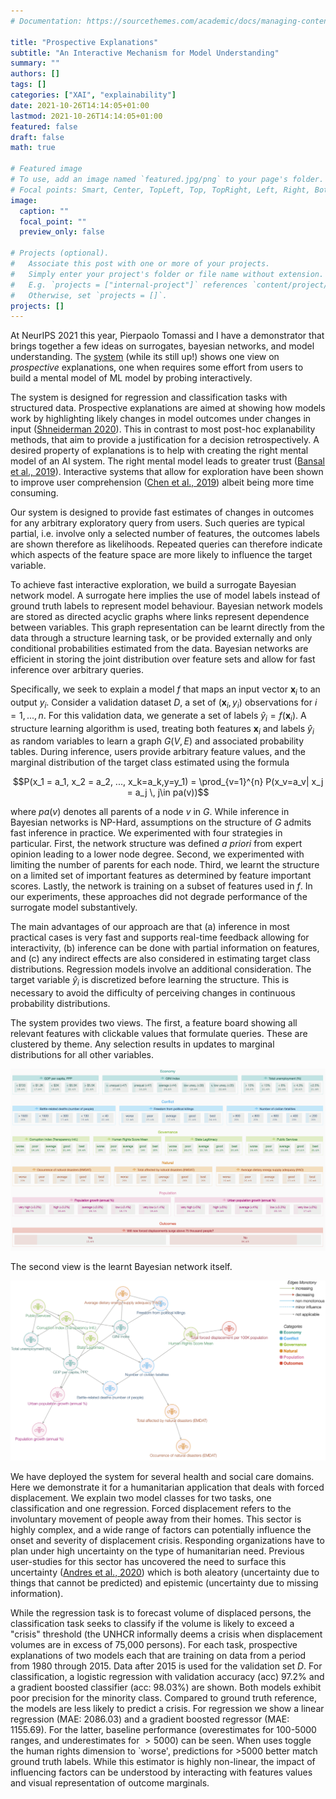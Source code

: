 ```yaml
---
# Documentation: https://sourcethemes.com/academic/docs/managing-content/

title: "Prospective Explanations"
subtitle: "An Interactive Mechanism for Model Understanding"
summary: ""
authors: []
tags: []
categories: ["XAI", "explainability"]
date: 2021-10-26T14:14:05+01:00
lastmod: 2021-10-26T14:14:05+01:00
featured: false
draft: false
math: true

# Featured image
# To use, add an image named `featured.jpg/png` to your page's folder.
# Focal points: Smart, Center, TopLeft, Top, TopRight, Left, Right, BottomLeft, Bottom, BottomRight.
image:
  caption: ""
  focal_point: ""
  preview_only: false

# Projects (optional).
#   Associate this post with one or more of your projects.
#   Simply enter your project's folder or file name without extension.
#   E.g. `projects = ["internal-project"]` references `content/project/deep-learning/index.md`.
#   Otherwise, set `projects = []`.
projects: []
---
```


At NeurIPS 2021 this year, Pierpaolo Tomassi and I have a demonstrator that brings together a few ideas on surrogates, bayesian networks, and model understanding. The [system](https://prosp-exp.eu-gb.mybluemix.net/ui/explorer/index.html) (while its still up!) shows one view on *prospective* explanations, one when requires some effort from users to build a mental model of ML model by probing interactively. 


The system is designed for regression and classification tasks with structured data. Prospective explanations are aimed at showing how models work by highlighting likely changes in model outcomes under changes in input ([Shneiderman 2020](https://dl.acm.org/doi/10.1145/3419764)). This in contrast to most post-hoc explanability methods, that aim to provide a justification for a decision retrospectively. A desired property of explanations is to help with creating the right mental model of an AI system. The right mental model leads to greater trust ([Bansal et al., 2019](https://doi.org/10.1609/aaai.v33i01.33012429 )). Interactive systems that allow for exploration have been shown to improve user comprehension ([Chen et al., 2019](https://dl.acm.org/doi/10.1145/3290605.3300789)) albeit being more time consuming. 

Our system is designed to provide fast estimates of changes in outcomes for any arbitrary exploratory query from users. Such queries are typical partial, i.e. involve only a selected number of features, the outcomes labels are shown therefore as likelihoods. Repeated queries can therefore indicate which aspects of the feature space are more likely to influence the target variable.

To achieve fast interactive exploration, we build a surrogate Bayesian network model. A surrogate here implies the use of model labels instead of ground truth labels to represent model behaviour. Bayesian network models are stored as directed acyclic graphs where links represent dependence between variables. This graph representation can be learnt directly from the data through a structure learning task, or be provided externally and only conditional probabilities estimated from the data. Bayesian networks are efficient in storing the joint distribution over feature sets and allow for fast inference over arbitrary queries. 


Specifically, we seek to explain a model $f$ that maps an input vector $\mathbf{x}_i$ to an output $y_i$. Consider a validation dataset $D$, a set of $(\mathbf{x}_i, y_i)$ observations for $i=1,...,n$. For this validation data, we generate a set of labels $\hat{y}_i = f(\mathbf{x}_i)$. A structure learning algorithm is used, treating both features $\mathbf{x}_i$ and labels $\hat{y}_i$ as random variables to learn a graph $G(V, E)$ and associated probability tables. During inference, users provide arbitrary feature values, and the marginal distribution of the target class estimated using the formula

$$P(x_1 = a_1, x_2 = a_2, ..., x_k=a_k,y=y_1) = \prod_{v=1}^{n} P(x_v=a_v| x_j = a_j \, j\in pa(v))$$

where $pa(v)$ denotes all parents of a node $v$ in $G$. While inference in Bayesian networks is NP-Hard, assumptions on the structure of $G$ admits fast inference in practice. We experimented with four strategies in particular. First, the network structure was defined *a priori* from expert opinion leading to a lower node degree. Second, we experimented with limiting the number of parents for each node. Third, we learnt the structure on a limited set of important features as determined by feature important scores. Lastly, the network is training on a subset of features used in $f$. In our experiments, these approaches did not degrade performance of the surrogate model substantively.

The main advantages of our approach are that (a) inference in most practical cases is very fast and supports real-time feedback allowing for interactivity, (b) inference can be done with partial information on features, and (c) any indirect effects are also considered in estimating target class distributions. Regression models involve an additional consideration. The target variable $\hat{y}_i$ is discretized before learning the structure. This is necessary to avoid the difficulty of perceiving changes in continuous probability distributions.

The system provides two views. The first, a feature board showing all relevant features with clickable values that formulate queries. These are clustered by theme. Any selection results in updates to marginal distributions for all other variables. 

![Feature board](table.png)

The second view is the learnt Bayesian network itself.

![Network](graph.png)


We have deployed the system for several health and social care domains. Here we demonstrate it for a humanitarian application that deals with forced displacement. We explain two model classes for two tasks, one classification and one regression. Forced displacement refers to the involuntary movement of people away from their homes. This sector is highly complex, and a wide range of factors can potentially influence the onset and severity of displacement crisis. Responding organizations have to plan under high uncertainty on the type of humanitarian need. Previous user-studies for this sector has uncovered the need to surface this uncertainty ([Andres et al., 2020](https://dl.acm.org/doi/abs/10.1145/3334480.3382903)) which is both aleatory (uncertainty due to things that cannot be predicted) and epistemic (uncertainty due to missing information).


While the regression task is to forecast volume of displaced persons, the classification task seeks to classify if the volume is likely to exceed a "crisis" threshold (the UNHCR informally deems a crisis when displacement volumes are in excess of 75,000 persons). For each task, prospective explanations of two models each that are training on data from a period from 1980 through 2015. Data after 2015 is used for the validation set $D$. For classification, a logistic regression with validation accuracy (acc) 97.2% and a gradient boosted classifier (acc: 98.03%) are shown. Both models exhibit poor precision for the minority class. Compared to ground truth reference, the models are less likely to predict a crisis. For regression we show a linear regression (MAE: 2086.03) and a gradient boosted regressor (MAE: 1155.69). For the latter, baseline performance (overestimates for 100-5000 ranges, and underestimates for $>5000$) can be seen. When uses toggle the human rights dimension to `worse', predictions for >5000 better match ground truth labels. While this estimator is highly non-linear,  the impact of influencing factors can be understood by interacting with features values and visual representation of outcome marginals.


